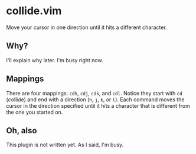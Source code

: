 collide.vim
===========

Move your cursor in one direction until it hits a different character.

Why?
----

I'll explain why later. I'm busy right now.

Mappings
--------

There are four mappings: `cdh`, `cdj`, `cdk`, and `cdl`. Notice they start with `cd` (*c*olli*d*e) and end with a direction (`h`, `j`, `k`, or `l`). Each command moves the cursor in the direction specified until it hits a character that is different from the one you started on.

Oh, also
--------

This plugin is not written yet. As I said, I'm busy.
